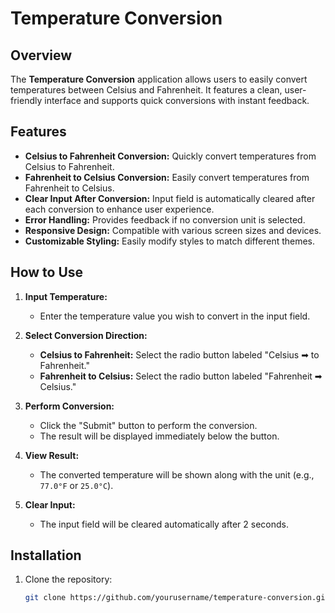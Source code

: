 # Temperature Conversion

## Overview

The **Temperature Conversion** application allows users to easily convert temperatures between Celsius and Fahrenheit. It features a clean, user-friendly interface and supports quick conversions with instant feedback.

## Features

- **Celsius to Fahrenheit Conversion:** Quickly convert temperatures from Celsius to Fahrenheit.
- **Fahrenheit to Celsius Conversion:** Easily convert temperatures from Fahrenheit to Celsius.
- **Clear Input After Conversion:** Input field is automatically cleared after each conversion to enhance user experience.
- **Error Handling:** Provides feedback if no conversion unit is selected.
- **Responsive Design:** Compatible with various screen sizes and devices.
- **Customizable Styling:** Easily modify styles to match different themes.

## How to Use

1. **Input Temperature:**
   - Enter the temperature value you wish to convert in the input field.

2. **Select Conversion Direction:**
   - **Celsius to Fahrenheit:** Select the radio button labeled "Celsius ➡ to Fahrenheit."
   - **Fahrenheit to Celsius:** Select the radio button labeled "Fahrenheit ➡ Celsius."

3. **Perform Conversion:**
   - Click the "Submit" button to perform the conversion.
   - The result will be displayed immediately below the button.

4. **View Result:**
   - The converted temperature will be shown along with the unit (e.g., `77.0°F` or `25.0°C`).

5. **Clear Input:**
   - The input field will be cleared automatically after 2 seconds.

## Installation

1. Clone the repository:

   ```bash
   git clone https://github.com/yourusername/temperature-conversion.git
